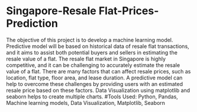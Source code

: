 # Singapore-Resale Flat-Prices-Prediction
The objective of this project is to develop a machine learning model. Predictive model will be based on historical data of resale flat transactions, and it aims to assist both potential buyers and sellers in estimating the resale value of a flat. The resale flat market in Singapore is highly competitive, and it can be challenging to accurately estimate the resale value of a flat. There are many factors that can affect resale prices, such as location, flat type, floor area, and lease duration. A predictive model can help to overcome these challenges by providing users with an estimated resale price based on these factors. Data Visualization using matplotlib and seaborn helps to create multiple charts. 
 #Tools Used: Python, Pandas, Machine learning models, Data Visualization, Matplotlib, Seaborn


